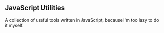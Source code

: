 JavaScript Utilities
--------------------

A collection of useful tools written in JavaScript, because I'm too lazy to do it myself.
